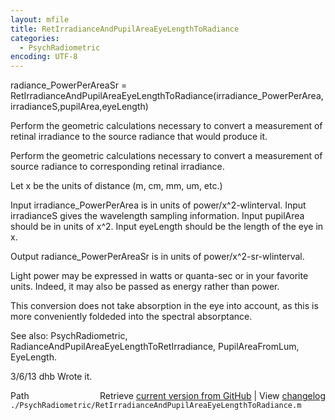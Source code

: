 ```yaml
---
layout: mfile
title: RetIrradianceAndPupilAreaEyeLengthToRadiance
categories:
  - PsychRadiometric
encoding: UTF-8
---
```


radiance\_PowerPerAreaSr = RetIrradianceAndPupilAreaEyeLengthToRadiance\(irradiance\_PowerPerArea,irradianceS,pupilArea,eyeLength\)

Perform the geometric calculations necessary to convert a measurement of retinal
irradiance to the source radiance that would produce it.

Perform the geometric calculations necessary to convert a measurement of source
radiance to corresponding retinal irradiance.

Let x be the units of distance \(m, cm, mm, um, etc.\)

  Input irradiance\_PowerPerArea is in units of power/x^2-wlinterval.
  Input irradianceS gives the wavelength sampling information.
  Input pupilArea should be in units of x^2.
  Input eyeLength should be the length of the eye in x.

  Output radiance\_PowerPerAreaSr is in units of power/x^2-sr-wlinterval.

  Light power may be expressed in watts or quanta-sec or in your
  favorite units.  Indeed, it may also be passed as energy rather
  than power.

This conversion does not take absorption in the eye into account,
as this is more conveniently foldeded into the spectral absorptance.

See also: PsychRadiometric, RadianceAndPupilAreaEyeLengthToRetIrradiance, PupilAreaFromLum, EyeLength.

3/6/13  dhb  Wrote it.


<div class="code_header" style="text-align:right;">
  <span style="float:left;">Path&nbsp;&nbsp;</span> <span class="counter">Retrieve <a href=
  "https://raw.github.com/Psychtoolbox-3/Psychtoolbox-3/beta/./PsychRadiometric/RetIrradianceAndPupilAreaEyeLengthToRadiance.m">current version from GitHub</a> | View <a href=
  "https://github.com/Psychtoolbox-3/Psychtoolbox-3/commits/beta/./PsychRadiometric/RetIrradianceAndPupilAreaEyeLengthToRadiance.m">changelog</a></span>
</div>
<div class="code">
  <code>./PsychRadiometric/RetIrradianceAndPupilAreaEyeLengthToRadiance.m</code>
</div>
